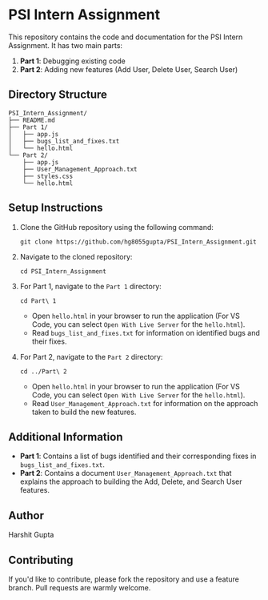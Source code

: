 # PSI Intern Assignment

This repository contains the code and documentation for the PSI Intern Assignment. It has two main parts:

1. **Part 1**: Debugging existing code
2. **Part 2**: Adding new features (Add User, Delete User, Search User)

## Directory Structure

```
PSI_Intern_Assignment/
├── README.md
├── Part 1/
│   ├── app.js
│   ├── bugs_list_and_fixes.txt
│   └── hello.html
└── Part 2/
    ├── app.js
    ├── User_Management_Approach.txt
    ├── styles.css
    └── hello.html
```

## Setup Instructions

1. Clone the GitHub repository using the following command:

    ```
    git clone https://github.com/hg8055gupta/PSI_Intern_Assignment.git
    ```

2. Navigate to the cloned repository:

    ```
    cd PSI_Intern_Assignment
    ```

3. For Part 1, navigate to the `Part 1` directory:

    ```
    cd Part\ 1
    ```

    - Open `hello.html` in your browser to run the application (For VS Code, you can select `Open With Live Server` for the `hello.html`).
    - Read `bugs_list_and_fixes.txt` for information on identified bugs and their fixes.

4. For Part 2, navigate to the `Part 2` directory:

    ```
    cd ../Part\ 2
    ```

    - Open `hello.html` in your browser to run the application (For VS Code, you can select `Open With Live Server` for the `hello.html`).
    - Read `User_Management_Approach.txt` for information on the approach taken to build the new features.

## Additional Information

- **Part 1**: Contains a list of bugs identified and their corresponding fixes in `bugs_list_and_fixes.txt`.
- **Part 2**: Contains a document `User_Management_Approach.txt` that explains the approach to building the Add, Delete, and Search User features.

## Author

Harshit Gupta

## Contributing

If you'd like to contribute, please fork the repository and use a feature branch. Pull requests are warmly welcome.
